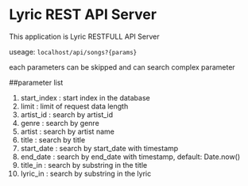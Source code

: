 
Lyric REST API Server
=============

This application is Lyric RESTFULL API Server

useage: ```localhost/api/songs?{params}```

each parameters can be skipped and can search complex parameter

##parameter list

1. start_index : start index in the database
2. limit : limit of request data length
3. artist_id : search by artist_id
4. genre : search by genre
5. artist : search by artist name
6. title : search by title
7. start_date : search by start_date with timestamp
8. end_date : search by end_date with timestamp, default: Date.now()
9. title_in : search by substring in the title
10. lyric_in : search by substring in the lyric